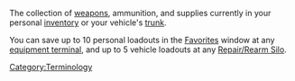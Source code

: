 The collection of [weapons](Weapons_Index.md "wikilink"), ammunition, and
supplies currently in your personal [inventory](inventory.md "wikilink") or
your vehicle's [trunk](trunk.md "wikilink").

You can save up to 10 personal loadouts in the
[Favorites](Favorites.md "wikilink") window at any [equipment
terminal](equipment_terminal.md "wikilink"), and up to 5 vehicle loadouts
at any [Repair/Rearm Silo](Repair.md/Rearm_Silo "wikilink").

[Category:Terminology](Category:Terminology.md "wikilink")
